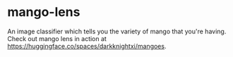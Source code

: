 # mango-lens
An image classifier which tells you the variety of mango that you're having. Check out mango lens in action at https://huggingface.co/spaces/darkknightxi/mangoes.
